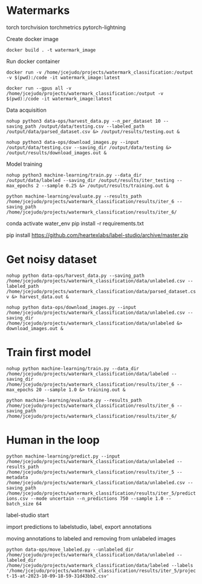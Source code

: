 # Watermarks

torch
torchvision
torchmetrics
pytorch-lightning

Create docker image

`docker build . -t watermark_image`

Run docker container

`docker run -v /home/jcejudo/projects/watermark_classification:/output -v $(pwd):/code -it watermark_image:latest`

`docker run --gpus all -v /home/jcejudo/projects/watermark_classification:/output -v $(pwd):/code -it watermark_image:latest`




Data acquisition


`nohup python3 data-ops/harvest_data.py --n_per_dataset 10 --saving_path /output/data/testing.csv --labeled_path /output/data/parsed_dataset.csv &> /output/results/testing.out &`

`nohup python3 data-ops/download_images.py --input /output/data/testing.csv --saving_dir /output/data/testing &> /output/results/download_images.out &`


Model training

`nohup python3 machine-learning/train.py --data_dir /output/data/labeled --saving_dir /output/results/iter_testing --max_epochs 2 --sample 0.25 &> /output/results/training.out &`

`python machine-learning/evaluate.py --results_path /home/jcejudo/projects/watermark_classification/results/iter_6 --saving_path /home/jcejudo/projects/watermark_classification/results/iter_6/`



conda activate water_env
pip install -r requirements.txt

pip install https://github.com/heartexlabs/label-studio/archive/master.zip

# Get noisy dataset

`nohup python data-ops/harvest_data.py --saving_path /home/jcejudo/projects/watermark_classification/data/unlabeled.csv --labeled_path /home/jcejudo/projects/watermark_classification/data/parsed_dataset.csv &> harvest_data.out &`

`nohup python data-ops/download_images.py --input /home/jcejudo/projects/watermark_classification/data/unlabeled.csv --saving_dir /home/jcejudo/projects/watermark_classification/data/unlabeled &> download_images.out &`



# Train first model

`nohup python machine-learning/train.py --data_dir /home/jcejudo/projects/watermark_classification/data/labeled --saving_dir /home/jcejudo/projects/watermark_classification/results/iter_6 --max_epochs 20 --sample 1.0 &> training.out &`

`python machine-learning/evaluate.py --results_path /home/jcejudo/projects/watermark_classification/results/iter_6 --saving_path /home/jcejudo/projects/watermark_classification/results/iter_6/`

# Human in the loop


`python machine-learning/predict.py --input /home/jcejudo/projects/watermark_classification/data/unlabeled --results_path /home/jcejudo/projects/watermark_classification/results/iter_5 --metadata /home/jcejudo/projects/watermark_classification/data/unlabeled.csv --saving_path /home/jcejudo/projects/watermark_classification/results/iter_5/predictions.csv --mode uncertain --n_predictions 750 --sample 1.0 --batch_size 64`

label-studio start

import predictions to labelstudio, label, export annotations


moving annotations to labeled and removing from unlabeled images

`python data-ops/move_labeled.py --unlabeled_dir /home/jcejudo/projects/watermark_classification/data/unlabeled --labeled_dir /home/jcejudo/projects/watermark_classification/data/labeled --labels '/home/jcejudo/projects/watermark_classification/results/iter_5/project-15-at-2023-10-09-18-59-31d43bb2.csv'`













